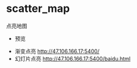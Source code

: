 # scatter_map
点亮地图


* 预览 
 - 渐变点亮 http://47.106.166.17:5400/
 - 幻灯片点亮 http://47.106.166.17:5400/baidu.html
